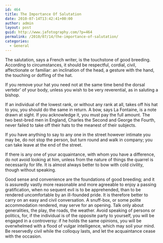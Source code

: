 ```yaml
---
id: 464
title: The Importance Of Salutation
date: 2010-07-14T13:42:41+00:00
author: admin
layout: post
guid: http://www.jafotography.com/?p=464
permalink: /2010/07/14/the-importance-of-salutation/
categories:
  - General
---
```

The salutation, says a French writer, is the touchstone of good breeding. According to circumstances, it should be respectful, cordial, civil, affectionate or familiar: an inclination of the head, a gesture with the hand, the touching or doffing of the hat. 

If you remove your hat you need not at the same time bend the dorsal vertebr&#8217; of your body, unless you wish to be very reverential, as in saluting a bishop. 

If an individual of the lowest rank, or without any rank at all, takes off his hat to you, you should do the same in return. A bow, says La Fontaine, is a note drawn at sight. If you acknowledge it, you must pay the full amount. The two best-bred men in England, Charles the Second and George the Fourth, never failed to take off their hats to the meanest of their subjects. 

If you have anything to say to any one in the street however intimate you may be, do not stop the person, but turn round and walk in company; you can take leave at the end of the street. 

If there is any one of your acquaintance, with whom you have a difference, do not avoid looking at him, unless from the nature of things the quarrel is necessarily for life. It is almost always better to bow with cold civility, though without speaking. 

Good sense and convenience are the foundations of good breeding; and it is assuredly vastly more reasonable and more agreeable to enjoy a passing gratification, when no sequent evil is to be apprehended, than to be rendered uncomfortable by an ill-founded pride. It is therefore better to carry on an easy and civil conversation. A snuff-box, or some polite accommodation rendered, may serve for an opening. Talk only about generalities, the play, the roads, the weather. Avoid speaking of persons or politics, for, if the individual is of the opposite party to yourself, you will be engaged in a controversy: if he holds the same opinions, you will be overwhelmed with a flood of vulgar intelligence, which may soil your mind. Be reservedly civil while the colloquy lasts, and let the acquaintance cease with the occasion.